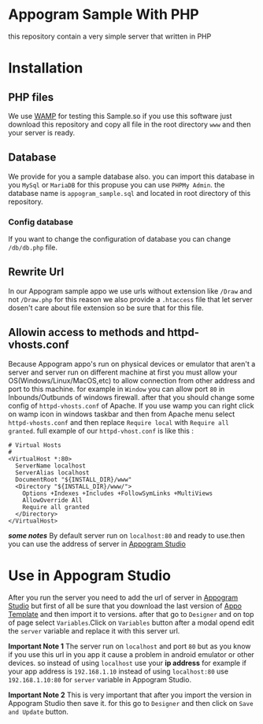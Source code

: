 # Appogram Sample With PHP

this repository contain a very simple server that written in PHP

# Installation
 ## PHP files
 We use [WAMP](http://www.wampserver.com/en/) for testing this Sample.so if you use this software just download this repository and copy all file in the root directory `www` and then your server is ready.
## Database
We provide for you a sample database also. you can import this database in you `MySql` or `MariaDB` for this propuse you can use `PHPMy Admin`. the database name is `appogram_sample.sql` and located in root directory of this repository.
### Config database
If you want to change the configuration of database you can change `/db/db.php` file.

## Rewrite Url
In our Appogram sample appo we use urls without extension like `/Draw` and not `/Draw.php` for this reason we also provide a `.htaccess` file that let server dosen't care about file extension so be sure that for this file.

## Allowin access to methods and httpd-vhosts.conf
Because Appogram appo's run on physical devices or emulator that aren't a server and server run on different machine at first you must allow your OS(Windows/Linux/MacOS,etc) to allow connection from other address and port to this machine.  for example in `Window` you can allow port `80` in Inbounds/Outbunds of windows firewall. after that you should change some config of `httpd-vhosts.conf` of Apache. 
If you use wamp you can right click on wamp icon in windows taskbar and then from Apache menu select `httpd-vhosts.conf` and then replace `Require local` with  `Require all granted`. full example of our `httpd-vhost.conf` is like this :

    # Virtual Hosts
    #
    <VirtualHost *:80>
      ServerName localhost
      ServerAlias localhost
      DocumentRoot "${INSTALL_DIR}/www"
      <Directory "${INSTALL_DIR}/www/">
        Options +Indexes +Includes +FollowSymLinks +MultiViews
        AllowOverride All
        Require all granted
      </Directory>
    </VirtualHost>

***some notes***
 By default server run on `localhost:80` and ready to use.then you can use the address of server in [Appogram Studio](https://studio.appogram.io)

# Use in Appogram Studio 
After you run the server you need to add the url of server in  [Appogram Studio](https://studio.appogram.io) but first of all be sure that you download the last version of [Appo Template](https://github.com/AppogramIO/Sample-Appogram-Appo) and then import it to versions. after that go to `Designer` and on top of page select `Variables`.Click on `Variables` button after a modal opend edit the `server` variable and replace it with this server url.

**Important Note 1**
The server run on `localhost` and port `80` but as you know if you use this url in you app it cause a problem in android emulator or other devices. so instead of using `localhost`  use your **ip address** for example if your app address is `192.168.1.10` instead of using `localhost:80` use `192.168.1.10:80` for `server` variable in Appogram Studio.

**Important Note 2**
This is very important that after you import the version in Appogram Studio then save it. for this go to `Designer` and then click on `Save and Update` button.